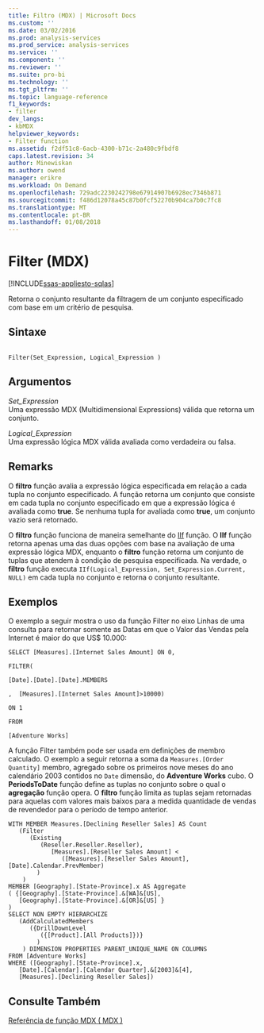 ```yaml
---
title: Filtro (MDX) | Microsoft Docs
ms.custom: ''
ms.date: 03/02/2016
ms.prod: analysis-services
ms.prod_service: analysis-services
ms.service: ''
ms.component: ''
ms.reviewer: ''
ms.suite: pro-bi
ms.technology: ''
ms.tgt_pltfrm: ''
ms.topic: language-reference
f1_keywords:
- filter
dev_langs:
- kbMDX
helpviewer_keywords:
- Filter function
ms.assetid: f2df51c8-6acb-4300-b71c-2a480c9fbdf8
caps.latest.revision: 34
author: Minewiskan
ms.author: owend
manager: erikre
ms.workload: On Demand
ms.openlocfilehash: 729adc2230242798e67914907b6928ec7346b871
ms.sourcegitcommit: f486d12078a45c87b0fcf52270b904ca7b0c7fc8
ms.translationtype: MT
ms.contentlocale: pt-BR
ms.lasthandoff: 01/08/2018
---
```

# <a name="filter-mdx"></a>Filter (MDX)
[!INCLUDE[ssas-appliesto-sqlas](../includes/ssas-appliesto-sqlas.md)]

  Retorna o conjunto resultante da filtragem de um conjunto especificado com base em um critério de pesquisa.  
  
## <a name="syntax"></a>Sintaxe  
  
```  
  
Filter(Set_Expression, Logical_Expression )  
```  
  
## <a name="arguments"></a>Argumentos  
 *Set_Expression*  
 Uma expressão MDX (Multidimensional Expressions) válida que retorna um conjunto.  
  
 *Logical_Expression*  
 Uma expressão lógica MDX válida avaliada como verdadeira ou falsa.  
  
## <a name="remarks"></a>Remarks  
 O **filtro** função avalia a expressão lógica especificada em relação a cada tupla no conjunto especificado. A função retorna um conjunto que consiste em cada tupla no conjunto especificado em que a expressão lógica é avaliada como **true**. Se nenhuma tupla for avaliada como **true**, um conjunto vazio será retornado.  
  
 O **filtro** função funciona de maneira semelhante do [IIf](../mdx/iif-mdx.md) função. O **IIf** função retorna apenas uma das duas opções com base na avaliação de uma expressão lógica MDX, enquanto o **filtro** função retorna um conjunto de tuplas que atendem à condição de pesquisa especificada. Na verdade, o **filtro** função executa `IIf(Logical_Expression, Set_Expression.Current, NULL)` em cada tupla no conjunto e retorna o conjunto resultante.  
  
## <a name="examples"></a>Exemplos  
 O exemplo a seguir mostra o uso da função Filter no eixo Linhas de uma consulta para retornar somente as Datas em que o Valor das Vendas pela Internet é maior do que US$ 10.000:  
  
 `SELECT [Measures].[Internet Sales Amount] ON 0,`  
  
 `FILTER(`  
  
 `[Date].[Date].[Date].MEMBERS`  
  
 `,  [Measures].[Internet Sales Amount]>10000)`  
  
 `ON 1`  
  
 `FROM`  
  
 `[Adventure Works]`  
  
 A função Filter também pode ser usada em definições de membro calculado. O exemplo a seguir retorna a soma da `Measures.[Order Quantity]` membro, agregado sobre os primeiros nove meses do ano calendário 2003 contidos no `Date` dimensão, do **Adventure Works** cubo. O **PeriodsToDate** função define as tuplas no conjunto sobre o qual o **agregação** função opera. O **filtro** função limita as tuplas sejam retornadas para aquelas com valores mais baixos para a medida quantidade de vendas de revendedor para o período de tempo anterior.  
  
```  
WITH MEMBER Measures.[Declining Reseller Sales] AS Count  
   (Filter  
      (Existing  
         (Reseller.Reseller.Reseller),   
            [Measures].[Reseller Sales Amount] <   
               ([Measures].[Reseller Sales Amount],[Date].Calendar.PrevMember)  
        )  
    )  
MEMBER [Geography].[State-Province].x AS Aggregate   
( {[Geography].[State-Province].&[WA]&[US],   
   [Geography].[State-Province].&[OR]&[US] }   
)  
SELECT NON EMPTY HIERARCHIZE   
   (AddCalculatedMembers   
      ({DrillDownLevel  
         ({[Product].[All Products]})}  
        )  
    ) DIMENSION PROPERTIES PARENT_UNIQUE_NAME ON COLUMNS   
FROM [Adventure Works]  
WHERE ([Geography].[State-Province].x,   
   [Date].[Calendar].[Calendar Quarter].&[2003]&[4],  
   [Measures].[Declining Reseller Sales])  
```  
  
## <a name="see-also"></a>Consulte Também  
 [Referência de função MDX &#40; MDX &#41;](../mdx/mdx-function-reference-mdx.md)  
  
  
